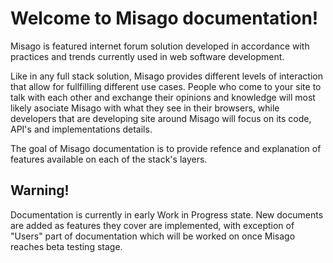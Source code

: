 Welcome to Misago documentation!
================================

Misago is featured internet forum solution developed in accordance with practices and trends currently used in web software development.

Like in any full stack solution, Misago provides different levels of interaction that allow for fullfilling different use cases. People who come to your site to talk with each other and exchange their opinions and knowledge will most likely asociate Misago with what they see in their browsers, while developers that are developing site around Misago will focus on its code, API's and implementations details.

The goal of Misago documentation is to provide refence and explanation of features available on each of the stack's layers.


## Warning!

Documentation is currently in early Work in Progress state. New documents are added as features they cover are implemented, with exception of "Users" part of documentation which will be worked on once Misago reaches beta testing stage.
